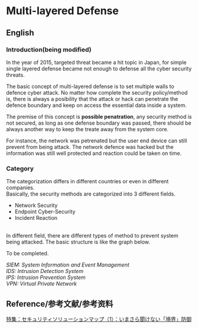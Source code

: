 # Multi-layered Defense
## English
### Introduction(being modified)
  In the year of 2015, targeted threat became a hit topic in Japan, for simple single layered defense became not enough to defense all the cyber security threats.  
  
  The basic concept of multi-layered defense is to set multiple walls to defence cyber attack. No matter how complete the security policy/method is, there is always a posibility that the attack or hack can penetrate the defence boundary and keep on access the essential data inside a system.  
  
  The premise of this concept is __possible penatration__, any security method is not secured, as long as one defense boundary was passed, there should be always another way to keep the treate away from the system core.  
  
  For instance, the network was petrenated but the user end device can still prevent from being attack. The network defence was hacked but the information was still well protected and reaction could be taken on time.  
  
### Category
  The categorization differs in different countries or even in different companies.  
  Basically, the security methods are categorized into 3 different fields.
  - Network Security
  - Endpoint Cyber-Security
  - Incident Reaction
  
  </br>
  In different field, there are different types of method to prevent system being attacked.
  The basic structure is like the graph below.
  
  To be completed.
  
  _SIEM: System Information and Event Management_  
  _IDS: Intrusion Detection System_  
  _IPS: Intrusion Prevention System_  
  _VPN: Virtual Private Network_  

## Reference/参考文献/参考资料
[特集：セキュリティソリューションマップ（1）：いまさら聞けない「境界」防御](https://www.atmarkit.co.jp/ait/articles/1602/02/news037.html)
